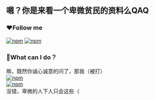 ## 嗯？你是来看一个卑微贫民的资料么QAQ
### ❤Follow me
<a href="https://github.com/FIve201"><img src="https://img.shields.io/badge/GitHub-black.svg" alt="npm"></a>
<a href="https://space.bilibili.com/357635616"><img src="https://img.shields.io/badge/bilibili-pink.svg" alt="npm"></a>
### 🤔What can I do？
嘛，既然你诚心诚意的问了，那我（被打）<br />
<a href="https://img.shields.io/badge"><img src="https://img.shields.io/badge/HTML-orange.svg" alt="npm"></a><br />
<a href="https://img.shields.io/badge"><img src="https://img.shields.io/badge/CSS-blue.svg" alt="npm"></a><br />
没错，卑微的人下人只会这些（
<!--
**FIve201/FIve201** is a ✨ _special_ ✨ repository because its `README.md` (this file) appears on your GitHub profile.

Here are some ideas to get you started:

- 🔭 I’m currently working on ...
- 🌱 I’m currently learning ...
- 👯 I’m looking to collaborate on ...
- 🤔 I’m looking for help with ...
- 💬 Ask me about ...
- 📫 How to reach me: ...
- 😄 Pronouns: ...
- ⚡ Fun fact: ...
-->
